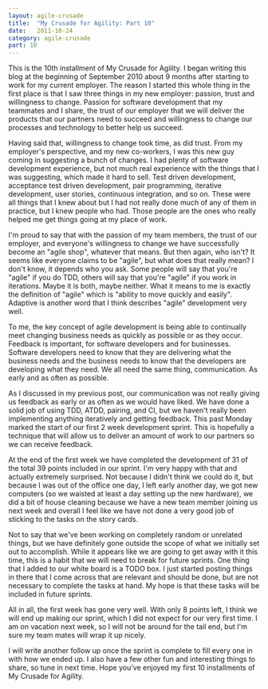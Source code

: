 ```yaml
---
layout: agile-crusade
title:  "My Crusade for Agility: Part 10"
date:   2011-10-24
category: agile-crusade
part: 10
---
```


This is the 10th installment of My Crusade for Agility. I began writing this blog
at the beginning of September 2010 about 9 months after starting to work for my
current employer. The reason I started this whole thing in the first place is
that I saw three things in my new employer: passion, trust and willingness to
change. Passion for software development that my teammates and I share, the trust
of our employer that we will deliver the products that our partners need to succeed
and willingness to change our processes and technology to better help us succeed.

Having said that, willingness to change took time, as did trust. From my
employer's perspective, and my new co-workers, I was this new guy coming in
suggesting a bunch of changes. I had plenty of software development experience,
but not much real experience with the things that I was suggesting, which made it
hard to sell. Test driven development, acceptance test driven development, pair
programming, iterative development, user stories, continuous integration, and so
on. These were all things that I knew about but I had not really done much of any
of them in practice, but I knew people who had. Those people are the ones who
really helped me get things going at my place of work.

I'm proud to say that with the passion of my team members, the trust of our
employer, and everyone's willingness to change we have successfully become an
"agile shop", whatever that means. But then again, who isn't? It seems like
everyone claims to be "agile", but what does that really mean? I don't know, it
depends who you ask. Some people will say that you're "agile" if you do TDD,
others will say that you're "agile" if you work in iterations. Maybe it is both,
maybe neither. What it means to me is exactly the definition of "agile" which is
"ability to move quickly and easily". Adaptive is another word that I think
describes "agile" development very well.

To me, the key concept of agile development is being able to continually meet
changing business needs as quickly as possible or as they occur. Feedback is
important, for software developers and for businesses. Software developers need
to know that they are delivering what the business needs and the business needs
to know that the developers are developing what they need. We all need the same
thing, communication. As early and as often as possible.

As I discussed in my previous post, our communication was not really giving us
feedback as early or as often as we would have liked. We have done a solid job
of using TDD, ATDD, pairing, and CI, but we haven't really been implementing
anything iteratively and getting feedback. This past Monday marked the start of
our first 2 week development sprint. This is hopefully a technique that will
allow us to deliver an amount of work to our partners so we can receive feedback.

At the end of the first week we have completed the development of 31 of the total
39 points included in our sprint. I'm very happy with that and actually extremely
surprised. Not because I didn't think we could do it, but because I was out of
the office one day, I left early another day, we got new computers (so we waisted
at least a day setting up the new hardware), we did a bit of house cleaning
because we have a new team member joining us next week and overall I feel like we
have not done a very good job of sticking to the tasks on the story cards.

Not to say that we've been working on completely random or unrelated things, but
we have definitely gone outside the scope of what we initially set out to
accomplish. While it appears like we are going to get away with it this time,
this is a habit that we will need to break for future sprints. One thing that I
added to our white board is a TODO box. I just started posting things in there
that I come across that are relevant and should be done, but are not necessary to
complete the tasks at hand. My hope is that these tasks will be included in
future sprints.


All in all, the first week has gone very well. With only 8 points left, I think
we will end up making our sprint, which I did not expect for our very first time.
I am on vacation next week, so I will not be around for the tail end, but I'm
sure my team mates will wrap it up nicely.

I will write another follow up once the sprint is complete to fill every one in
with how we ended up.  I also have a few other fun and interesting things to
share, so tune in next time. Hope you've enjoyed my first 10 installments of My
Crusade for Agility.






